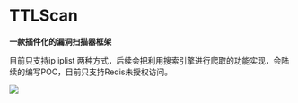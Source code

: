 # TTLScan
**一款插件化的漏洞扫描器框架**

目前只支持ip iplist 两种方式，后续会把利用搜索引擎进行爬取的功能实现，会陆续的编写POC，目前只支持Redis未授权访问。
    
![](http://oucjzkq8u.bkt.clouddn.com/ttlscan.png)


